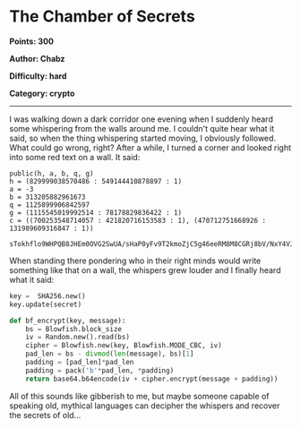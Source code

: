 # The Chamber of Secrets
**Points: 300**

**Author: Chabz**

**Difficulty: hard**

**Category: crypto**
___

I was walking down a dark corridor one evening when I 
suddenly heard some whispering from the walls around me.
I couldn't quite hear what it said, so when the thing 
whispering started moving, I obviously followed.
What could go wrong, right? After a while, I turned a corner
and looked right into some red text on a wall. It said:

```
public(h, a, b, q, g)
h = (829999038570486 : 549144410878897 : 1)
a = -3
b = 313205882961673
q = 1125899906842597
g = (1115545019992514 : 78178829836422 : 1)
c = ((700253548714057 : 421820716153583 : 1), (470712751668926 : 131989609316847 : 1))

sTokhflo9WHPQB8JHEm0OVG2SwUA/sHaP0yFv9T2kmoZjC5g46eeRM8M8CGRj8bV/NxY4VJ8Ls0=
```

When standing there pondering who in their right minds
would write something like that on a wall, the whispers
grew louder and I finally heard what it said:

```python
key =  SHA256.new()
key.update(secret)

def bf_encrypt(key, message):
    bs = Blowfish.block_size
    iv = Random.new().read(bs)
    cipher = Blowfish.new(key, Blowfish.MODE_CBC, iv)
    pad_len = bs - divmod(len(message), bs)[1]
    padding = [pad_len]*pad_len
    padding = pack('b'*pad_len, *padding)
    return base64.b64encode(iv + cipher.encrypt(message + padding))
```

All of this sounds like gibberish to me, but maybe
someone capable of speaking old, mythical languages
can decipher the whispers and recover the secrets of
old...
